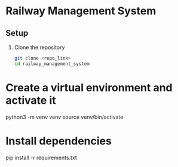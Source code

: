 # Railway Management System

## Setup

1. Clone the repository
   ```bash
   git clone <repo_link>
   cd railway_management_system

# Create a virtual environment and activate it

python3 -m venv venv
source venv/bin/activate

# Install dependencies

pip install -r requirements.txt


